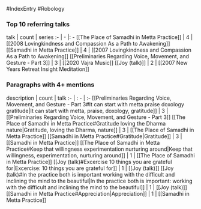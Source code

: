 #IndexEntry #Robology

### Top 10 referring talks
talk | count | series
:- | - |: -
[[The Place of Samadhi in Metta Practice]] | 4 | [[2008 Lovingkindness and Compassion As a Path to Awakening]]
[[Samadhi in Metta Practice]] | 4 | [[2007 Lovingkindness and Compassion As a Path to Awakening]]
[[Preliminaries Regarding Voice, Movement, and Gesture - Part 3]] | 3 | [[2020 Vajra Music]]
[[Joy (talk)]] | 2 | [[2007 New Years Retreat Insight Meditation]]

### Paragraphs with 4+ mentions
description | count | talk
:- | : - | :-
[[Preliminaries Regarding Voice, Movement, and Gesture - Part 3#It can start with metta praise doxology gratitude\|It can start with metta, praise, doxology, gratitude]] | 3 | [[Preliminaries Regarding Voice, Movement, and Gesture - Part 3]]
[[The Place of Samadhi in Metta Practice#Gratitude loving the Dharma nature\|Gratitude, loving the Dharma, nature]] | 3 | [[The Place of Samadhi in Metta Practice]]
[[Samadhi in Metta Practice#Gratitude\|Gratitude]] | 3 | [[Samadhi in Metta Practice]]
[[The Place of Samadhi in Metta Practice#Keep that willingness experimentation nurturing around\|Keep that willingness, experimentation, nurturing around]] | 1 | [[The Place of Samadhi in Metta Practice]]
[[Joy (talk)#Excercise 10 things you are grateful for\|Excercise: 10 things you are grateful for]] | 1 | [[Joy (talk)]]
[[Joy (talk)#In the practice both is important working with the difficult and inclining the mind to the beautiful\|In the practice both is important: working with the difficult and inclining the mind to the beautiful]] | 1 | [[Joy (talk)]]
[[Samadhi in Metta Practice#Appreciation\|Appreciation]] | 1 | [[Samadhi in Metta Practice]]

